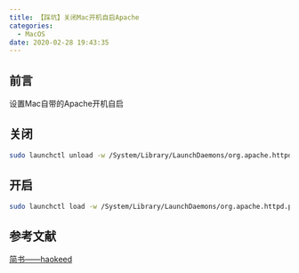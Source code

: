 ```yaml
---
title: 【踩坑】关闭Mac开机自启Apache
categories:
  - MacOS
date: 2020-02-28 19:43:35
---
```


## 前言

设置Mac自带的Apache开机自启

<!-- more -->

## 关闭

``` sh
sudo launchctl unload -w /System/Library/LaunchDaemons/org.apache.httpd.plist
```

## 开启

``` sh
sudo launchctl load -w /System/Library/LaunchDaemons/org.apache.httpd.plist
```

## 参考文献

[简书——haokeed](https://www.jianshu.com/p/b015b6375cf4)


